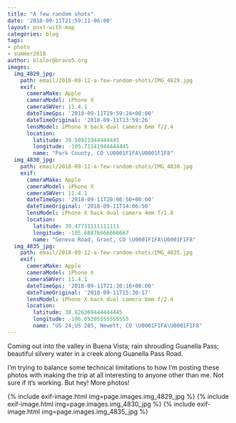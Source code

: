```yaml
---
title: "A few random shots"
date: '2018-09-11T21:59:11-06:00'
layout: post-with-map
categories: blog
tags:
- photo
- summer2018
author: blalor@bravo5.org
images:
  img_4829_jpg:
    path: email/2018-09-12-a-few-random-shots/IMG_4829.jpg
    exif:
      cameraMake: Apple
      cameraModel: iPhone X
      cameraSWVer: 11.4.1
      dateTimeGps: '2018-09-11T19:59:24+00:00'
      dateTimeOriginal: '2018-09-11T13:59:26'
      lensModel: iPhone X back dual camera 6mm f/2.4
      location:
        latitude: 39.50921944444445
        longitude: -105.71141944444445
        name: "Park County, CO \U0001F1FA\U0001F1F8"
  img_4830_jpg:
    path: email/2018-09-12-a-few-random-shots/IMG_4830.jpg
    exif:
      cameraMake: Apple
      cameraModel: iPhone X
      cameraSWVer: 11.4.1
      dateTimeGps: '2018-09-11T20:06:50+00:00'
      dateTimeOriginal: '2018-09-11T14:06:50'
      lensModel: iPhone X back dual camera 4mm f/1.8
      location:
        latitude: 39.47731111111111
        longitude: -105.68876666666667
        name: "Geneva Road, Grant, CO \U0001F1FA\U0001F1F8"
  img_4835_jpg:
    path: email/2018-09-12-a-few-random-shots/IMG_4835.jpg
    exif:
      cameraMake: Apple
      cameraModel: iPhone X
      cameraSWVer: 11.4.1
      dateTimeGps: '2018-09-11T21:30:16+00:00'
      dateTimeOriginal: '2018-09-11T15:30:17'
      lensModel: iPhone X back dual camera 6mm f/2.4
      location:
        latitude: 38.826369444444445
        longitude: -106.05205555555555
        name: "US 24;US 285, Newett, CO \U0001F1FA\U0001F1F8"
---
```


Coming out into the valley in Buena Vista; rain shrouding Guanella Pass; beautiful silvery water in a creek along Guanella Pass Road. 

I’m trying to balance some technical limitations to how I’m posting these photos with making the trip at all interesting to anyone other than me. Not sure if it’s working. But hey! More photos!

{% include exif-image.html img=page.images.img_4829_jpg %}
{% include exif-image.html img=page.images.img_4830_jpg %}
{% include exif-image.html img=page.images.img_4835_jpg %}
